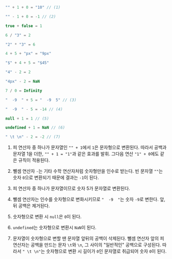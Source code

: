 ```js no-beautify
"" + 1 + 0 = "10" // (1)

"" - 1 + 0 = -1 // (2)

true + false = 1

6 / "3" = 2

"2" * "3" = 6

4 + 5 + "px" = "9px"

"$" + 4 + 5 = "$45"

"4" - 2 = 2

"4px" - 2 = NaN

7 / 0 = Infinity

"  -9  " + 5 = "  -9  5" // (3)

"  -9  " - 5 = -14 // (4)

null + 1 = 1 // (5)

undefined + 1 = NaN // (6)

" \t \n" - 2 = -2 // (7)
```

1. 피 연산자 중 하나가 문자열인 `"" + 1`에서 `1`은 문자형으로 변환된다. 따라서 공백과 문자열 1을 더한, `"" + 1 = "1"`과 같은 효과를 발휘. 그다음 연산 `"1" + 0`에도 같은 규칙이 적용된다.

2. 뺄셈 연산자 `-`는 기타 수학 연산자처럼 숫자형만을 인수로 받는다. 빈 문자열 `""`는 숫자 `0`으로 변환되기 때문에 결과는 `-1`이 된다.

3. 피 연산자 중 하나가 문자열이므로 숫자 5가 문자열로 변환된다.

4. 뺄셈 연산자는 인수를 숫자형으로 변화시키므로 `"  -9  "`는 숫자 `-9`로 변한다. 앞, 뒤 공백은 제거된다.

5. 숫자형으로 변환 시 `null`은 `0`이 된다.

6. `undefined`는 숫자형으로 변환시 `NaN`이 된다.

7. 문자열이 숫자형으로 변할 땐 문자열 앞뒤의 공백이 삭제된다. 뺄셈 연산자 앞의 피연산자는 공백을 만드는 문자 `\t`와 `\n`, 그 사이의 "일반적인" 공백으로 구성된다. 따라서 `" \t \n"`는 숫자형으로 변환 시 길이가 `0`인 문자열로 취급되어 숫자 `0`이 된다.
